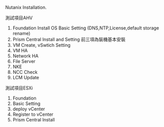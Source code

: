 Nutanix Installation.

測試項目AHV

1. Foundation Install OS
    Basic Setting (DNS,NTP,License,default storage rename) 
2. Prism Central Install and Setting
    前三項為裝機基本安裝
3. VM Create, vSwtich Setting 
4. VM HA 
5. Network HA 
6. File Server
7. NKE
8. NCC Check
9. LCM Update

測試項目ESXi

1. Foundation
2. Basic Setting
3. deploy vCenter
4. Register to vCenter
5. Prism Central Install
